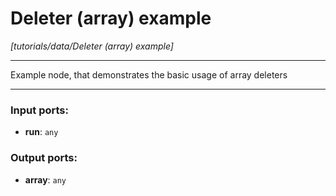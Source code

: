 # Deleter (array) example

_[tutorials/data/Deleter (array) example]_

---

Example node, that demonstrates the basic usage of array deleters  

---

### Input ports:

* __run__: ` any `

### Output ports:

* __array__: ` any `


